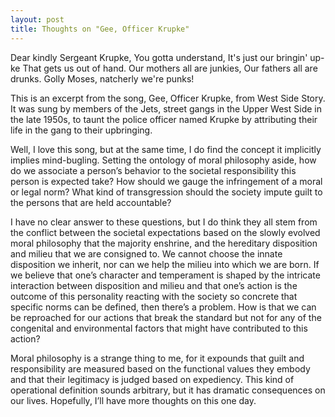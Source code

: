 ```yaml
---
layout: post
title: Thoughts on "Gee, Officer Krupke"
---
```


Dear kindly Sergeant Krupke, 
You gotta understand, 
It's just our bringin' up-ke 
That gets us out of hand. 
Our mothers all are junkies, 
Our fathers all are drunks. 
Golly Moses, natcherly we're punks! 

This is an excerpt from the song, Gee, Officer Krupke, from West Side Story. It was sung by members of the Jets, street gangs in the Upper 
West Side in the late 1950s, to taunt the police officer named Krupke by attributing their life in the gang to their upbringing. 

Well, I love this song, but at the same time, I do find the concept it implicitly implies mind-bugling. Setting the ontology of moral 
philosophy aside, how do we associate a person’s behavior to the societal responsibility this person is expected take? How should we gauge 
the infringement of a moral or legal norm? What kind of transgression should the society impute guilt to the persons that are held 
accountable? 

I have no clear answer to these questions, but I do think they all stem from the conflict between the societal expectations based on the 
slowly evolved moral philosophy that the majority enshrine, and the hereditary disposition and milieu that we are consigned to. We cannot 
choose the innate disposition we inherit, nor can we help the milieu into which we are born. If we believe that one’s character and 
temperament is shaped by the intricate interaction between disposition and milieu and that one’s action is the outcome of this personality 
reacting with the society so concrete that specific norms can be defined, then there’s a problem. How is that we can be reproached for our 
actions that break the standard but not for any of the congenital and environmental factors that might have contributed to this action? 

Moral philosophy is a strange thing to me, for it expounds that guilt and responsibility are measured based on the functional values they 
embody and that their legitimacy is judged based on expediency. This kind of operational definition sounds arbitrary, but it has dramatic 
consequences on our lives. Hopefully, I’ll have more thoughts on this one day.




